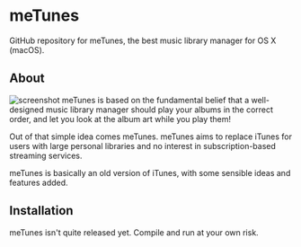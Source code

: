 meTunes
========
GitHub repository for meTunes, the best music library manager for OS X (macOS).

About
-----
![screenshot](https://i.imgur.com/KIGIhYR.png)
meTunes is based on the fundamental belief that a well-designed music library manager should play your albums in the correct order, and let you look at the album art while you play them!

Out of that simple idea comes meTunes. meTunes aims to replace iTunes for users with large personal libraries and no interest in subscription-based streaming services.

meTunes is basically an old version of iTunes, with some sensible ideas and features added.

Installation
------------
meTunes isn't quite released yet. Compile and run at your own risk.